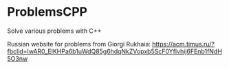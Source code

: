 # ProblemsCPP
Solve various problems with C++

Russian website for problems from Giorgi Rukhaia:
https://acm.timus.ru/?fbclid=IwAR0_ElKHPa6b1uWdQ85g6hdqNkZVopxb5ScF0Yflvhij6FEnb1fNdH5O3nw
